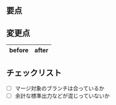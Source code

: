 ## 要点

## 変更点

| before | after |
| ------ | ----- |

## チェックリスト

- [ ] マージ対象のブランチは合っているか
- [ ] 余計な標準出力などが混じっていないか
